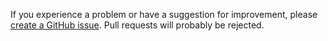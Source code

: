 If you experience a problem or have a suggestion for improvement, please [create a GitHub issue](https://github.com/experimental-software/drawing-uml/issues/new). Pull requests will probably be rejected.
